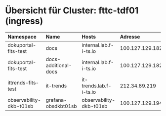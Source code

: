 # Übersicht für Cluster: fttc-tdf01 (ingress)

| Namespace               | Name                 | Hosts                   | Adresse         | Ports   |
|:------------------------|:---------------------|:------------------------|:----------------|:--------|
| dokuportal-fits-test    | docs                 | internal.lab.f-i-ts.io  | 100.127.129.182 | 80, 443 |
| dokuportal-fits-test    | docs-additional-docs | internal.lab.f-i-ts.io  | 100.127.129.182 | 80, 443 |
| ittrends-fits-test      | it-trends            | it-trends.lab.f-i-ts.io | 212.34.89.219   | 80, 443 |
| observability-dkb-t01sb | grafana-obsdkbt01sb  | observability-dkb-t01sb | 100.127.129.194 | 80      |

